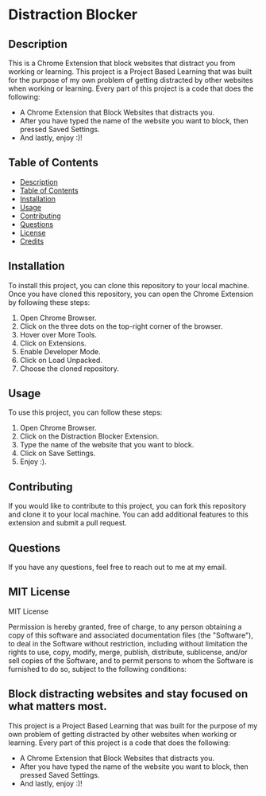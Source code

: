 # Distraction Blocker

## Description

This is a Chrome Extension that block websites that distract you from working or learning. This project is a Project Based Learning that was built for the purpose of my own problem of getting distracted by other websites when working or learning. Every part of this project is a code that does the following:

* A Chrome Extension that Block Websites that distracts you.
* After you have typed the name of the website you want to  block, then pressed Saved Settings.
* And lastly, enjoy :)!

## Table of Contents

- [Description](#description)
- [Table of Contents](#table-of-contents)
- [Installation](#installation)
- [Usage](#usage)
- [Contributing](#contributing)
- [Questions](#questions)
- [License](#mit-license)
- [Credits](#credits)

## Installation

To install this project, you can clone this repository to your local machine. Once you have cloned this repository, you can open the Chrome Extension by following these steps:

1. Open Chrome Browser.
2. Click on the three dots on the top-right corner of the browser.
3. Hover over More Tools.
4. Click on Extensions.
5. Enable Developer Mode.
6. Click on Load Unpacked.
7. Choose the cloned repository.

## Usage

To use this project, you can follow these steps:

1. Open Chrome Browser.
2. Click on the Distraction Blocker Extension.
3. Type the name of the website that you want to block.
4. Click on Save Settings.
5. Enjoy :).

## Contributing

If you would like to contribute to this project, you can fork this repository and clone it to your local machine. You can add additional features to this extension and submit a pull request.

## Questions

If you have any questions, feel free to reach out to me at my email.

## MIT License
MIT License

Permission is hereby granted, free of charge, to any person obtaining a copy
of this software and associated documentation files (the "Software"), to deal
in the Software without restriction, including without limitation the rights
to use, copy, modify, merge, publish, distribute, sublicense, and/or sell
copies of the Software, and to permit persons to whom the Software is
furnished to do so, subject to the following conditions:

## Block distracting websites and stay focused on what matters most.

This project is a Project Based Learning that was built for the purpose of my own problem of getting distracted by other websites when working or learning. Every part of this project is a code that does the following:

* A Chrome Extension that Block Websites that distracts you.
* After you have typed the name of the website you want to  block, then pressed Saved Settings.
* And lastly, enjoy :)!
